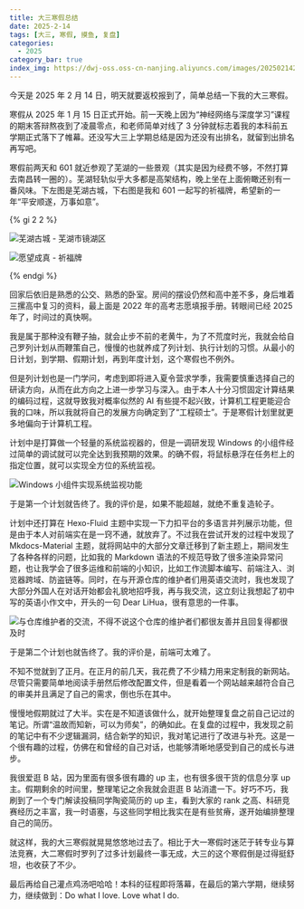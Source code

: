 ```yaml
---
title: 大三寒假总结
date: 2025-2-14
tags: [大三, 寒假, 摸鱼, 复盘]
categories:
  - 2025
category_bar: true
index_img: https://dwj-oss.oss-cn-nanjing.aliyuncs.com/images/20250214233833512.jpg
---
```


今天是 2025 年 2 月 14 日，明天就要返校报到了，简单总结一下我的大三寒假。

寒假从 2025 年 1 月 15 日正式开始。前一天晚上因为“神经网络与深度学习”课程的期末答辩熬夜到了凌晨零点，和老师简单对线了 3 分钟就标志着我的本科前五学期正式落下了帷幕。还没写大三上学期总结是因为还没有出排名，就留到出排名再写吧。

寒假前两天和 601 就近参观了芜湖的一些景观（其实是因为经费不够，不然打算去南昌转一圈的）。芜湖轻轨似乎大多都是高架结构，晚上坐在上面俯瞰还别有一番风味。下左图是芜湖古城，下右图是我和 601 一起写的祈福牌，希望新的一年“平安顺遂，万事如意”。

{% gi 2 2 %}

![芜湖古城 - 芜湖市镜湖区](https://dwj-oss.oss-cn-nanjing.aliyuncs.com/images/20250214233831167.jpg)

![愿望成真 - 祈福牌](https://dwj-oss.oss-cn-nanjing.aliyuncs.com/images/20250214233833512.jpg)

{% endgi %}

回家后依旧是熟悉的公交、熟悉的卧室。房间的摆设仍然和高中差不多，身后堆着三摞高中复习的资料，最上面是 2022 年的高考志愿填报手册。转眼间已经 2025 年了，时间过的真快啊。

我是属于那种没有鞭子抽，就会止步不前的老黄牛，为了不荒度时光，我就会给自己罗列计划从而鞭策自己，慢慢的也就养成了列计划、执行计划的习惯。从最小的日计划，到学期、假期计划，再到年度计划，这个寒假也不例外。

但是列计划也是一门学问，考虑到即将进入夏令营求学季，我需要慎重选择自己的研读方向，从而在此方向之上进一步学习与深入。由于本人十分习惯固定计算结果的编码过程，这就导致我对概率似然的 AI 有些提不起兴致，计算机工程更能迎合我的口味，所以我就将自己的发展方向确定到了“工程硕士”。于是寒假计划里就更多地偏向于计算机工程。

计划中是打算做一个轻量的系统监视器的，但是一调研发现 Windows 的小组件经过简单的调试就可以完全达到我预期的效果。的确不假，将鼠标悬浮在任务栏上的指定位置，就可以实现全方位的系统监视。

![Windows 小组件实现系统监视功能](https://dwj-oss.oss-cn-nanjing.aliyuncs.com/images/20250215001935384.png)

于是第一个计划就告终了。我的评价是，如果不能超越，就绝不重复造轮子。

计划中还打算在 Hexo-Fluid 主题中实现一下力扣平台的多语言并列展示功能，但是由于本人对前端实在是一窍不通，就放弃了。不过我在尝试开发的过程中发现了 Mkdocs-Material 主题，就将网站中的大部分文章迁移到了新主题上，期间发生了各种各样的问题，比如我的 Markdown 语法的不规范导致了很多渲染异常问题，也让我学会了很多运维和前端的小知识，比如工作流脚本编写、前端注入、浏览器跨域、防盗链等。同时，在与开源仓库的维护者们用英语交流时，我也发现了大部分外国人在对话开始都会礼貌地招呼我，再与我交流，这立刻让我想起了初中写的英语小作文中，开头的一句 Dear LiHua，很有意思的一件事。

![与仓库维护者的交流，不得不说这个仓库的维护者们都很友善并且回复得都很及时](https://dwj-oss.oss-cn-nanjing.aliyuncs.com/images/20250215003523513.png)

于是第二个计划也就告终了。我的评价是，前端可太难了。

不知不觉就到了正月。在正月的前几天，我花费了不少精力用来定制我的新网站。尽管只需要简单地阅读手册然后修改配置文件，但是看着一个网站越来越符合自己的审美并且满足了自己的需求，倒也乐在其中。

慢慢地假期就过了大半。实在是不知道该做什么，就开始整理复盘之前自己记过的笔记。所谓“温故而知新，可以为师矣”，的确如此。在复盘的过程中，我发现之前的笔记中有不少逻辑漏洞，结合新学的知识，我对笔记进行了改进与补充。这是一个很有趣的过程，仿佛在和曾经的自己对话，也能够清晰地感受到自己的成长与进步。

我很爱逛 B 站，因为里面有很多很有趣的 up 主，也有很多很干货的信息分享 up 主。假期剩余的时间里，整理笔记之余我就会逛逛 B 站消遣一下。好巧不巧，我刷到了一个专门解读投稿同学陶瓷简历的 up 主，看到大家的 rank 之高、科研竞赛经历之丰富，我一时语塞，与这些同学相比我实在是有些贫瘠，遂开始编排整理自己的简历。

就这样，我的大三寒假就晃晃悠悠地过去了。相比于大一寒假时迷茫于转专业与算法竞赛，大二寒假时罗列了过多计划最终一事无成，大三的这个寒假倒是过得挺舒坦，也收获了不少。

最后再给自己灌点鸡汤吧哈哈！本科的征程即将落幕，在最后的第六学期，继续努力，继续做到：Do what I love. Love what I do.
